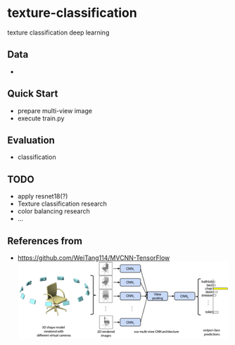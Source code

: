 # texture-classification
texture classification deep learning

## Data
- 

## Quick Start
- prepare multi-view image
- execute train.py

## Evaluation
- classification

## TODO
- apply resnet18(?)
- Texture classification research
- color balancing research
- ...

## References from
- https://github.com/WeiTang114/MVCNN-TensorFlow
![](assets/mvcnn_framework.png)
